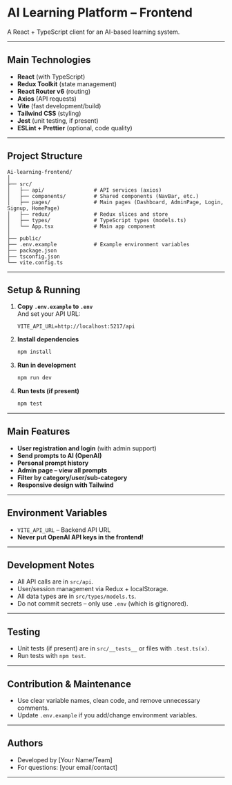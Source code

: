 # AI Learning Platform – Frontend

A React + TypeScript client for an AI-based learning system.

---

## Main Technologies

- **React** (with TypeScript)
- **Redux Toolkit** (state management)
- **React Router v6** (routing)
- **Axios** (API requests)
- **Vite** (fast development/build)
- **Tailwind CSS** (styling)
- **Jest** (unit testing, if present)
- **ESLint + Prettier** (optional, code quality)

---

## Project Structure

```
Ai-learning-frontend/
│
├── src/
│   ├── api/                # API services (axios)
│   ├── components/         # Shared components (NavBar, etc.)
│   ├── pages/              # Main pages (Dashboard, AdminPage, Login, Signup, HomePage)
│   ├── redux/              # Redux slices and store
│   ├── types/              # TypeScript types (models.ts)
│   └── App.tsx             # Main app component
│
├── public/
├── .env.example            # Example environment variables
├── package.json
├── tsconfig.json
└── vite.config.ts
```

---

## Setup & Running

1. **Copy `.env.example` to `.env`**  
   And set your API URL:
   ```
   VITE_API_URL=http://localhost:5217/api
   ```

2. **Install dependencies**
   ```bash
   npm install
   ```

3. **Run in development**
   ```bash
   npm run dev
   ```

4. **Run tests (if present)**
   ```bash
   npm test
   ```

---

## Main Features

- **User registration and login** (with admin support)
- **Send prompts to AI (OpenAI)**
- **Personal prompt history**
- **Admin page – view all prompts**
- **Filter by category/user/sub-category**
- **Responsive design with Tailwind**

---

## Environment Variables

- `VITE_API_URL` – Backend API URL
- **Never put OpenAI API keys in the frontend!**

---

## Development Notes

- All API calls are in `src/api`.
- User/session management via Redux + localStorage.
- All data types are in `src/types/models.ts`.
- Do not commit secrets – only use `.env` (which is gitignored).

---

## Testing

- Unit tests (if present) are in `src/__tests__` or files with `.test.ts(x)`.
- Run tests with `npm test`.

---

## Contribution & Maintenance

- Use clear variable names, clean code, and remove unnecessary comments.
- Update `.env.example` if you add/change environment variables.

---

## Authors

- Developed by [Your Name/Team]
- For questions: [your email/contact]

---
